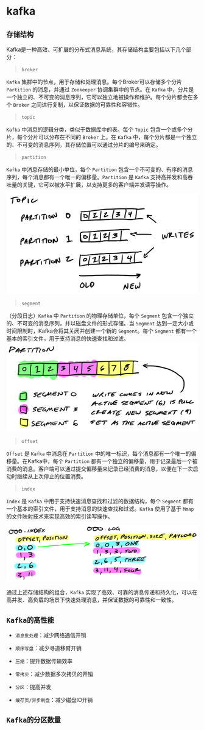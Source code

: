 # kafka

## `存储结构`

Kafka是一种高效、可扩展的分布式消息系统，其存储结构主要包括以下几个部分：

> `broker`

`Kafka` 集群中的节点，用于存储和处理消息。每个Broker可以存储多个分片 `Partition` 的消息，并通过 `Zookeeper` 协调集群中的节点。在 `Kafka` 中，分片是一个独立的、不可变的消息序列，它可以独立地被操作和维护。每个分片都会在多个 `Broker` 之间进行复制，以保证数据的可靠性和容错性。

> `topic`

`Kafka` 中消息的逻辑分类，类似于数据库中的表。每个 `Topic` 包含一个或多个分片，每个分片可以分布在不同的 `Broker` 上。在 `Kafka` 中，每个分片都是一个独立的、不可变的消息序列，其存储位置可以通过分片的编号来确定。

> `partition`

`Kafka` 中消息存储的最小单位，每个 `Partition` 包含一个不可变的、有序的消息序列，每个消息都有一个唯一的偏移量。`Partition` 是 `Kafka` 支持高并发和高吞吐量的关键，它可以被水平扩展，以支持更多的客户端并发读写操作。

![](./img/partition.png)

> `segment`

（分段日志）`Kafka` 中 `Partition` 的物理存储单位，每个 `Segment` 包含一个独立的、不可变的消息序列，并以磁盘文件的形式存储。当 `Segment` 达到一定大小或时间限制时，Kafka会将其关闭并创建一个新的 `Segment`。每个 `Segment` 都有一个基本的索引文件，用于支持消息的快速查找和过滤。
![](./img/segment.webp)

> `offset`

`Offset` 是 `Kafka` 中消息在 `Partition` 中的唯一标识，每个消息都有一个唯一的偏移量。在Kafka中，每个 `Partition` 都有一个独立的偏移量，用于记录最后一个被消费的消息。客户端可以通过提交偏移量来记录已经消费的消息，以便在下一次启动时继续从上次停止的位置消费。

> `index`

`Index` 是 `Kafka` 中用于支持快速消息查找和过滤的数据结构，每个 `Segment` 都有一个基本的索引文件，用于支持消息的快速查找和过滤。`Kafka` 使用了基于 `Mmap` 的文件映射技术来实现高效的索引读写操作。

![](./img/index.webp)

通过上述存储结构的组合，`Kafka` 实现了高效、可靠的消息传递和持久化，可以在高并发、高负载的场景下快速处理消息，并保证数据的可靠性和一致性。


## `Kafka的高性能`

- `消息批处理`：减少网络通信开销

- `顺序写盘`：减少寻道移臂开销

- `压缩`：提升数据传输效率

- `零拷贝`：减少数据多次拷贝的开销

- `分区`：提高并发

- `缓存页/异步刷盘`：减少磁盘IO开销

## `Kafka的分区数量`
